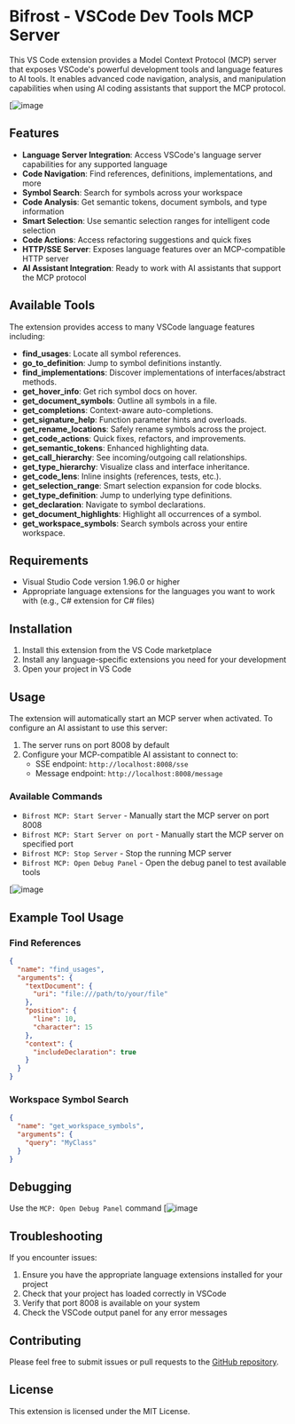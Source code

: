 # Bifrost - VSCode Dev Tools MCP Server

This VS Code extension provides a Model Context Protocol (MCP) server that exposes VSCode's powerful development tools and language features to AI tools. It enables advanced code navigation, analysis, and manipulation capabilities when using AI coding assistants that support the MCP protocol.

[![image](https://raw.githubusercontent.com/biegehydra/BifrostMCP/refs/heads/master/src/images/cursor.png)

## Features

- **Language Server Integration**: Access VSCode's language server capabilities for any supported language
- **Code Navigation**: Find references, definitions, implementations, and more
- **Symbol Search**: Search for symbols across your workspace
- **Code Analysis**: Get semantic tokens, document symbols, and type information
- **Smart Selection**: Use semantic selection ranges for intelligent code selection
- **Code Actions**: Access refactoring suggestions and quick fixes
- **HTTP/SSE Server**: Exposes language features over an MCP-compatible HTTP server
- **AI Assistant Integration**: Ready to work with AI assistants that support the MCP protocol

## Available Tools

The extension provides access to many VSCode language features including:

* **find\_usages**: Locate all symbol references.
* **go\_to\_definition**: Jump to symbol definitions instantly.
* **find\_implementations**: Discover implementations of interfaces/abstract methods.
* **get\_hover\_info**: Get rich symbol docs on hover.
* **get\_document\_symbols**: Outline all symbols in a file.
* **get\_completions**: Context-aware auto-completions.
* **get\_signature\_help**: Function parameter hints and overloads.
* **get\_rename\_locations**: Safely rename symbols across the project.
* **get\_code\_actions**: Quick fixes, refactors, and improvements.
* **get\_semantic\_tokens**: Enhanced highlighting data.
* **get\_call\_hierarchy**: See incoming/outgoing call relationships.
* **get\_type\_hierarchy**: Visualize class and interface inheritance.
* **get\_code\_lens**: Inline insights (references, tests, etc.).
* **get\_selection\_range**: Smart selection expansion for code blocks.
* **get\_type\_definition**: Jump to underlying type definitions.
* **get\_declaration**: Navigate to symbol declarations.
* **get\_document\_highlights**: Highlight all occurrences of a symbol.
* **get\_workspace\_symbols**: Search symbols across your entire workspace.

## Requirements

- Visual Studio Code version 1.96.0 or higher
- Appropriate language extensions for the languages you want to work with (e.g., C# extension for C# files)

## Installation

1. Install this extension from the VS Code marketplace
2. Install any language-specific extensions you need for your development
3. Open your project in VS Code

## Usage

The extension will automatically start an MCP server when activated. To configure an AI assistant to use this server:

1. The server runs on port 8008 by default
2. Configure your MCP-compatible AI assistant to connect to:
   - SSE endpoint: `http://localhost:8008/sse`
   - Message endpoint: `http://localhost:8008/message`

### Available Commands

- `Bifrost MCP: Start Server` - Manually start the MCP server on port 8008
- `Bifrost MCP: Start Server on port` - Manually start the MCP server on specified port
- `Bifrost MCP: Stop Server` - Stop the running MCP server
- `Bifrost MCP: Open Debug Panel` - Open the debug panel to test available tools

[![image](https://raw.githubusercontent.com/biegehydra/BifrostMCP/refs/heads/master/src/images/commands.png)

## Example Tool Usage

### Find References
```json
{
  "name": "find_usages",
  "arguments": {
    "textDocument": {
      "uri": "file:///path/to/your/file"
    },
    "position": {
      "line": 10,
      "character": 15
    },
    "context": {
      "includeDeclaration": true
    }
  }
}
```

### Workspace Symbol Search
```json
{
  "name": "get_workspace_symbols",
  "arguments": {
    "query": "MyClass"
  }
}
```

## Debugging
Use the `MCP: Open Debug Panel` command
[![image](https://raw.githubusercontent.com/biegehydra/BifrostMCP/refs/heads/master/src/images/debug_panel.png)

## Troubleshooting

If you encounter issues:

1. Ensure you have the appropriate language extensions installed for your project
2. Check that your project has loaded correctly in VSCode
3. Verify that port 8008 is available on your system
4. Check the VSCode output panel for any error messages

## Contributing

Please feel free to submit issues or pull requests to the [GitHub repository](https://github.com/biegehydra/csharplangmcpserver).

## License

This extension is licensed under the MIT License.
